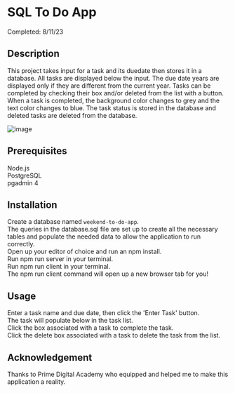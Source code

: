 # SQL To Do App
Completed: 8/11/23
## Description

This project takes input for a task and its duedate then stores it in a database. All tasks are displayed below the input. The due date years are displayed only if they are different from the current year. Tasks can be completed by checking their box and/or deleted from the list with a button. When a task is completed, the background color changes to grey and the text color changes to blue. The task status is stored in the database and deleted tasks are deleted from the database.

![image](https://github.com/halziebol11/weekend-sql-to-do-react/assets/124629294/77191dcc-1f7d-4899-9d91-5755f54aa455)


## Prerequisites
Node.js <br />
PostgreSQL <br />
pgadmin 4 <br />

## Installation
Create a database named `weekend-to-do-app`. <br />
The queries in the database.sql file are set up to create all the necessary tables and populate the needed data to allow the application to run correctly. <br />
Open up your editor of choice and run an npm install. <br />
Run npm run server in your terminal. <br />
Run npm run client in your terminal. <br />
The npm run client command will open up a new browser tab for you! <br />

## Usage
Enter a task name and due date, then click the 'Enter Task' button. <br />
The task will populate below in the task list. <br />
Click the box associated with a task to complete the task. <br />
Click the delete box associated with a task to delete the task from the list. <br />

## Acknowledgement
Thanks to Prime Digital Academy who equipped and helped me to make this application a reality.
